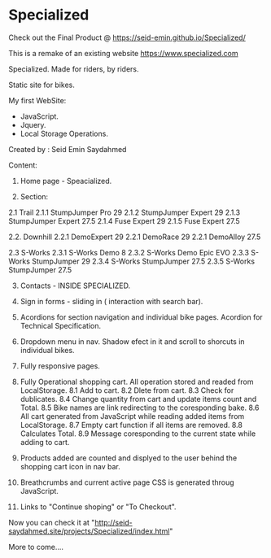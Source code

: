 # Specialized

Check out the Final Product @ https://seid-emin.github.io/Specialized/

This is a remake of an existing website https://www.specialized.com

Specialized. Made for riders, by riders.

Static site for bikes.

My first WebSite:
- JavaScript.
- Jquery.
- Local Storage Operations.

Created by : Seid Emin Saydahmed

Content:
1. Home page - Speacialized.

2. Section:

 2.1 Trail
  2.1.1 StumpJumper Pro 29
  2.1.2 StumpJumper Expert 29
  2.1.3 StumpJumper Expert 27.5
  2.1.4 Fuse Expert 29
  2.1.5 Fuse Expert 27.5

 2.2. Downhill
  2.2.1 DemoExpert 29
  2.2.1 DemoRace 29
  2.2.1 DemoAlloy 27.5

 2.3 S-Works
  2.3.1 S-Works Demo 8
  2.3.2 S-Works Demo Epic EVO
  2.3.3 S-Works StumpJumper 29
  2.3.4 S-Works StumpJumper 27.5
  2.3.5 S-Works StumpJumper 27.5

3. Contacts - INSIDE SPECIALIZED.

4. Sign in forms - sliding in ( interaction with search bar).

5. Acordions for section navigation and individual bike pages.
   Acordion for Technical Specification.

6. Dropdown menu in nav.
   Shadow efect in it and scroll to shorcuts in individual bikes.

7. Fully responsive pages.

8. Fully Operational shopping cart. All operation stored and readed from LocalStorage.
 8.1 Add to cart.
 8.2 Dlete from cart.
 8.3 Check for dublicates.
 8.4 Change quantity from cart and update items count and Total.
 8.5 Bike names are link redirecting to the coresponding bake.
 8.6 All cart generated from JavaScript while reading added items from LocalStorage.
 8.7 Empty cart function if all items are removed.
 8.8 Calculates Total.
 8.9 Message coresponding to the current state while adding to cart.

9. Products added are counted and displyed to the user behind the shopping cart icon in nav bar.

10. Breathcrumbs and current active page CSS is generated throug JavaScript.

11. Links to "Continue shoping" or "To Checkout".

Now you can check it at "http://seid-saydahmed.site/projects/Specialized/index.html"

More to come....
